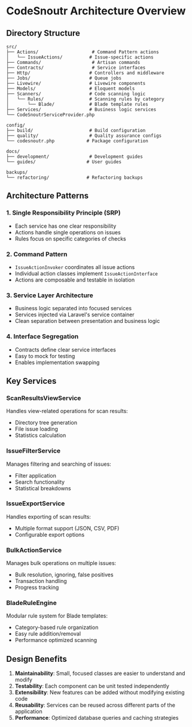 # CodeSnoutr Architecture Overview

## Directory Structure

```
src/
├── Actions/                    # Command Pattern actions
│   └── IssueActions/          # Issue-specific actions
├── Commands/                   # Artisan commands
├── Contracts/                  # Service interfaces
├── Http/                      # Controllers and middleware
├── Jobs/                      # Queue jobs
├── Livewire/                  # Livewire components
├── Models/                    # Eloquent models
├── Scanners/                  # Code scanning logic
│   └── Rules/                 # Scanning rules by category
│       └── Blade/             # Blade template rules
├── Services/                  # Business logic services
└── CodeSnoutrServiceProvider.php

config/
├── build/                     # Build configuration
├── quality/                   # Quality assurance configs
└── codesnoutr.php            # Package configuration

docs/
├── development/               # Development guides
└── guides/                   # User guides

backups/
└── refactoring/              # Refactoring backups
```

## Architecture Patterns

### 1. Single Responsibility Principle (SRP)
- Each service has one clear responsibility
- Actions handle single operations on issues
- Rules focus on specific categories of checks

### 2. Command Pattern
- `IssueActionInvoker` coordinates all issue actions
- Individual action classes implement `IssueActionInterface`
- Actions are composable and testable in isolation

### 3. Service Layer Architecture
- Business logic separated into focused services
- Services injected via Laravel's service container
- Clean separation between presentation and business logic

### 4. Interface Segregation
- Contracts define clear service interfaces
- Easy to mock for testing
- Enables implementation swapping

## Key Services

### ScanResultsViewService
Handles view-related operations for scan results:
- Directory tree generation
- File issue loading
- Statistics calculation

### IssueFilterService
Manages filtering and searching of issues:
- Filter application
- Search functionality
- Statistical breakdowns

### IssueExportService
Handles exporting of scan results:
- Multiple format support (JSON, CSV, PDF)
- Configurable export options

### BulkActionService
Manages bulk operations on multiple issues:
- Bulk resolution, ignoring, false positives
- Transaction handling
- Progress tracking

### BladeRuleEngine
Modular rule system for Blade templates:
- Category-based rule organization
- Easy rule addition/removal
- Performance optimized scanning

## Design Benefits

1. **Maintainability**: Small, focused classes are easier to understand and modify
2. **Testability**: Each component can be unit tested independently
3. **Extensibility**: New features can be added without modifying existing code
4. **Reusability**: Services can be reused across different parts of the application
5. **Performance**: Optimized database queries and caching strategies